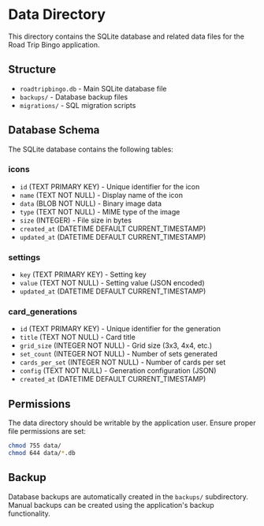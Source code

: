 # Data Directory

This directory contains the SQLite database and related data files for the Road Trip Bingo application.

## Structure

- `roadtripbingo.db` - Main SQLite database file
- `backups/` - Database backup files
- `migrations/` - SQL migration scripts

## Database Schema

The SQLite database contains the following tables:

### icons

- `id` (TEXT PRIMARY KEY) - Unique identifier for the icon
- `name` (TEXT NOT NULL) - Display name of the icon
- `data` (BLOB NOT NULL) - Binary image data
- `type` (TEXT NOT NULL) - MIME type of the image
- `size` (INTEGER) - File size in bytes
- `created_at` (DATETIME DEFAULT CURRENT_TIMESTAMP)
- `updated_at` (DATETIME DEFAULT CURRENT_TIMESTAMP)

### settings

- `key` (TEXT PRIMARY KEY) - Setting key
- `value` (TEXT NOT NULL) - Setting value (JSON encoded)
- `updated_at` (DATETIME DEFAULT CURRENT_TIMESTAMP)

### card_generations

- `id` (TEXT PRIMARY KEY) - Unique identifier for the generation
- `title` (TEXT NOT NULL) - Card title
- `grid_size` (INTEGER NOT NULL) - Grid size (3x3, 4x4, etc.)
- `set_count` (INTEGER NOT NULL) - Number of sets generated
- `cards_per_set` (INTEGER NOT NULL) - Number of cards per set
- `config` (TEXT NOT NULL) - Generation configuration (JSON)
- `created_at` (DATETIME DEFAULT CURRENT_TIMESTAMP)

## Permissions

The data directory should be writable by the application user. Ensure proper file permissions are set:

```bash
chmod 755 data/
chmod 644 data/*.db
```

## Backup

Database backups are automatically created in the `backups/` subdirectory. Manual backups can be created using the application's backup functionality.
